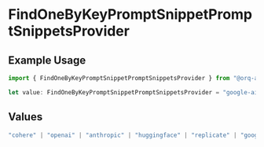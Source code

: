 # FindOneByKeyPromptSnippetPromptSnippetsProvider

## Example Usage

```typescript
import { FindOneByKeyPromptSnippetPromptSnippetsProvider } from "@orq-ai/node/models/operations";

let value: FindOneByKeyPromptSnippetPromptSnippetsProvider = "google-ai";
```

## Values

```typescript
"cohere" | "openai" | "anthropic" | "huggingface" | "replicate" | "google" | "google-ai" | "azure" | "aws" | "anyscale" | "perplexity" | "groq" | "fal" | "leonardoai" | "nvidia" | "jina" | "togetherai" | "elevenlabs"
```